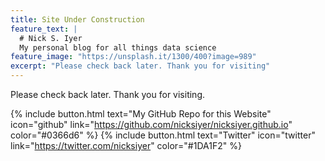 ```yaml
---
title: Site Under Construction
feature_text: |
  # Nick S. Iyer 
  My personal blog for all things data science
feature_image: "https://unsplash.it/1300/400?image=989"
excerpt: "Please check back later. Thank you for visiting"
---
```


Please check back later. Thank you for visiting.

{% include button.html text="My GitHub Repo for this Website" icon="github" link="https://github.com/nicksiyer/nicksiyer.github.io" color="#0366d6" %} {% include button.html text="Twitter" icon="twitter" link="https://twitter.com/nicksiyer" color="#1DA1F2" %} 
